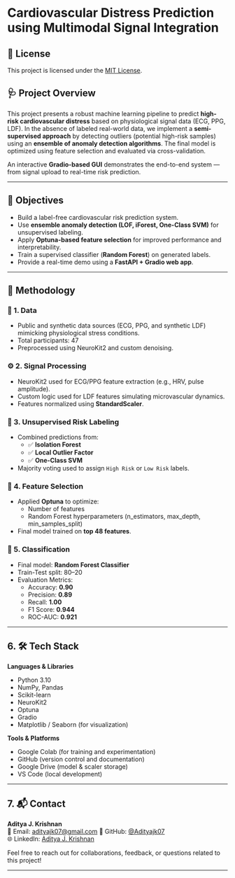 # Cardiovascular Distress Prediction using Multimodal Signal Integration
## 📄 License

This project is licensed under the [MIT License](LICENSE).



## 🩺 Project Overview

This project presents a robust machine learning pipeline to predict **high-risk cardiovascular distress** based on physiological signal data (ECG, PPG, LDF). In the absence of labeled real-world data, we implement a **semi-supervised approach** by detecting outliers (potential high-risk samples) using an **ensemble of anomaly detection algorithms**. The final model is optimized using feature selection and evaluated via cross-validation.

An interactive **Gradio-based GUI** demonstrates the end-to-end system — from signal upload to real-time risk prediction.

---

## 🎯 Objectives

- Build a label-free cardiovascular risk prediction system.
- Use **ensemble anomaly detection (LOF, iForest, One-Class SVM)** for unsupervised labeling.
- Apply **Optuna-based feature selection** for improved performance and interpretability.
- Train a supervised classifier (**Random Forest**) on generated labels.
- Provide a real-time demo using a **FastAPI + Gradio web app**.

---

## 🧠 Methodology

### 📁 1. Data
- Public and synthetic data sources (ECG, PPG, and synthetic LDF) mimicking physiological stress conditions.
- Total participants: 47
- Preprocessed using NeuroKit2 and custom denoising.

### ⚙️ 2. Signal Processing
- NeuroKit2 used for ECG/PPG feature extraction (e.g., HRV, pulse amplitude).
- Custom logic used for LDF features simulating microvascular dynamics.
- Features normalized using **StandardScaler**.

### 🤖 3. Unsupervised Risk Labeling
- Combined predictions from:
  - ✅ **Isolation Forest**
  - ✅ **Local Outlier Factor**
  - ✅ **One-Class SVM**
- Majority voting used to assign `High Risk` or `Low Risk` labels.

### 🧬 4. Feature Selection
- Applied **Optuna** to optimize:
  - Number of features
  - Random Forest hyperparameters (n_estimators, max_depth, min_samples_split)
- Final model trained on **top 48 features**.

### 🧪 5. Classification
- Final model: **Random Forest Classifier**
- Train-Test split: 80–20
- Evaluation Metrics:
  - Accuracy: **0.90**
  - Precision: **0.89**
  - Recall: **1.00**
  - F1 Score: **0.944**
  - ROC-AUC: **0.921**

---

## 6. 🛠️ Tech Stack

**Languages & Libraries**  
- Python 3.10  
- NumPy, Pandas  
- Scikit-learn  
- NeuroKit2  
- Optuna   
- Gradio    
- Matplotlib / Seaborn (for visualization)

**Tools & Platforms**  
- Google Colab (for training and experimentation)  
- GitHub (version control and documentation)  
- Google Drive (model & scaler storage)  
- VS Code (local development)

---

## 7. 📬 Contact

**Aditya J. Krishnan**  
📧 Email: adityajk07@gmail.com 
🔗 GitHub: [@Adityajk07](https://github.com/Adityajk07)  
🌐 LinkedIn: [Aditya J. Krishnan](https://www.linkedin.com/in/aditya-jk-5a89a0359)  

Feel free to reach out for collaborations, feedback, or questions related to this project!

---



